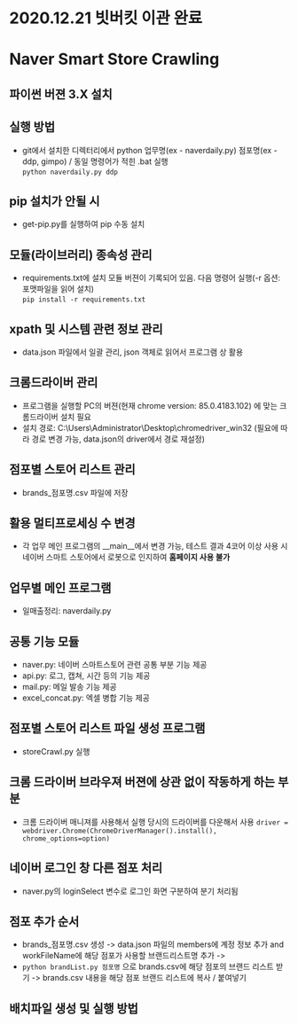 # 2020.12.21 빗버킷 이관 완료
# Naver Smart Store Crawling
## 파이썬 버젼 3.X 설치
## 실행 방법
- git에서 설치한 디렉터리에서 python 업무명(ex - naverdaily.py) 점포명(ex - ddp, gimpo) / 동일 명령어가 적힌 .bat 실행    
```python naverdaily.py ddp```
## pip 설치가 안될 시
- get-pip.py를 실행하여 pip 수동 설치
## 모듈(라이브러리) 종속성 관리
- requirements.txt에 설치 모듈 버젼이 기록되어 있음. 다음 명령어 실행(-r 옵션: 포맷파일을 읽어 설치)    
```pip install -r requirements.txt```
## xpath 및 시스템 관련 정보 관리
- data.json 파일에서 일괄 관리, json 객체로 읽어서 프로그램 상 활용
## 크롬드라이버 관리
- 프로그램을 실행할 PC의 버젼(현재 chrome version: 85.0.4183.102) 에 맞는 크롬드라이버 설치 필요
- 설치 경로: C:\Users\Administrator\Desktop\chromedriver_win32  (필요에 따라 경로 변경 가능, data.json의 driver에서 경로 재설정) 
## 점포별 스토어 리스트 관리
- brands_점포명.csv 파일에 저장 
## 활용 멀티프로세싱 수 변경
- 각 업무 메인 프로그램의 __main__에서 변경 가능, 테스트 결과 4코어 이상 사용 시 네이버 스마트 스토어에서 로봇으로 인지하여 __홈페이지 사용 불가__
## 업무별 메인 프로그램
- 일매출정리: naverdaily.py
## 공통 기능 모듈
- naver.py: 네이버 스마트스토어 관련 공통 부분 기능 제공
- api.py: 로그, 캡쳐, 시간 등의 기능 제공
- mail.py: 메일 발송 기능 제공
- excel_concat.py: 엑셀 병합 기능 제공
## 점포별 스토어 리스트 파일 생성 프로그램
- storeCrawl.py 실행
## 크롬 드라이버 브라우져 버젼에 상관 없이 작동하게 하는 부분
- 크롬 드라이버 매니져를 사용해서 실행 당시의 드라이버를 다운해서 사용
```driver = webdriver.Chrome(ChromeDriverManager().install(), chrome_options=option)```
## 네이버 로그인 창 다른 점포 처리
- naver.py의 loginSelect 변수로 로그인 화면 구분하여 분기 처리됨
## 점포 추가 순서
- brands_점포명.csv 생성 -> data.json 파일의 members에 계정 정보 추가 and workFileName에 해당 점포가 사용할 브랜드리스트명 추가 ->   
- ```python brandList.py 점포명``` 으로 brands.csv에 해당 점포의 브랜드 리스트 받기 -> brands.csv 내용을 해당 점포 브랜드 리스트에 복사 / 붙여넣기 
## 배치파일 생성 및 실행 방법